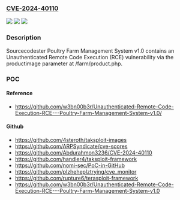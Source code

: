 ### [CVE-2024-40110](https://cve.mitre.org/cgi-bin/cvename.cgi?name=CVE-2024-40110)
![](https://img.shields.io/static/v1?label=Product&message=n%2Fa&color=blue)
![](https://img.shields.io/static/v1?label=Version&message=n%2Fa&color=blue)
![](https://img.shields.io/static/v1?label=Vulnerability&message=n%2Fa&color=brighgreen)

### Description

Sourcecodester Poultry Farm Management System v1.0 contains an Unauthenticated Remote Code Execution (RCE) vulnerability via the productimage parameter at /farm/product.php.

### POC

#### Reference
- https://github.com/w3bn00b3r/Unauthenticated-Remote-Code-Execution-RCE---Poultry-Farm-Management-System-v1.0/

#### Github
- https://github.com/4steroth/taksploit-images
- https://github.com/ARPSyndicate/cve-scores
- https://github.com/Abdurahmon3236/CVE-2024-40110
- https://github.com/handler4/taksploit-framework
- https://github.com/nomi-sec/PoC-in-GitHub
- https://github.com/plzheheplztrying/cve_monitor
- https://github.com/rupture6/terasploit-framework
- https://github.com/w3bn00b3r/Unauthenticated-Remote-Code-Execution-RCE---Poultry-Farm-Management-System-v1.0

